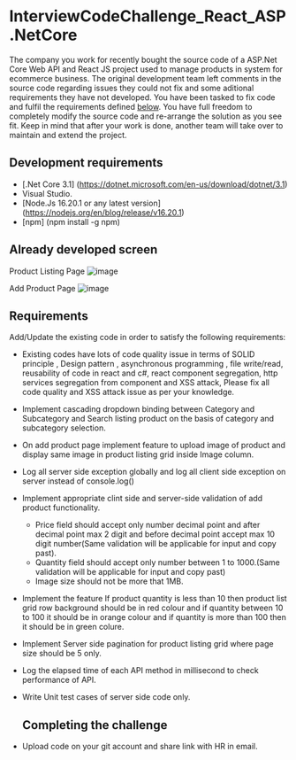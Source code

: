 # InterviewCodeChallenge_React_ASP.NetCore

The company you work for recently bought the source code of a ASP.Net Core Web API and React JS project used to manage products in system for ecommerce business. The original development team left comments in the source code regarding issues they could not fix and some aditional requirements they have not developed. You have been tasked to fix code and fulfil the requirements defined [below](#requirements). You have full freedom to completely modify the source code and re-arrange the solution as you see fit. Keep in mind that after your work is done, another team will take over to maintain and extend the project.

## Development requirements
* [.Net Core 3.1] (https://dotnet.microsoft.com/en-us/download/dotnet/3.1)
* Visual Studio.
* [Node.Js 16.20.1 or any latest version] (https://nodejs.org/en/blog/release/v16.20.1)
* [npm] (npm install -g npm)

## Already developed screen
Product Listing Page
  ![image](https://github.com/priyakanttiwary/InterviewCodeChallenge_React_ASP.NetCore/assets/87647599/e81e7d2b-2267-404f-89b0-f6aa3b0642e5)

Add Product Page
  ![image](https://github.com/priyakanttiwary/InterviewCodeChallenge_React_ASP.NetCore/assets/87647599/e7f12c74-32a5-45cc-ba88-6100a9ae1cb9)

## Requirements
Add/Update the existing code in order to satisfy the following requirements:

* Existing codes have lots of code quality issue  in terms of SOLID principle , Design pattern , asynchronous programming , file write/read, reusability of code in react and c#, react component segregation, http services segregation from component and XSS attack, Please fix all code quality and XSS attack issue as per your knowledge.
  
* Implement cascading dropdown binding between Category and Subcategory and Search listing product on the basis of category and subcategory selection.
  
* On add product page implement feature to upload image of product and display same image in product listing grid inside Image column.

* Log all server side exception globally and log  all client side exception on server instead of console.log()

* Implement appropriate clint side and server-side validation of add product functionality.
     * Price field should accept only number decimal point and after decimal point max 2 digit and before decimal point accept max 10 digit number(Same validation will be applicable for input and copy past).
     * Quantity field should accept only number between 1 to 1000.(Same validation will be applicable for input and copy past) 
     * Image size should not be more that 1MB. 
  
* Implement the feature If product quantity is less than 10 then product list grid row background should be in red colour and if quantity between 10 to 100 it should be in orange colour 
  and if quantity is more than 100 then it should be in green colure.

* Implement Server side pagination for product listing grid where page size should be 5 only.
  
* Log the elapsed time of each API method in millisecond  to check performance of API. 

* Write Unit test cases of server side code only.

  ## Completing the challenge

- Upload code on your git account and share link with HR in email.



  
